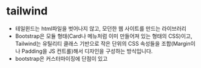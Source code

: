 # tailwind

* 테일윈드는 html파일을 벗어나지 않고, 모던한 웹 사이트를 만드는 라이브러리
* Bootstrap은 모듈 형태(Card나 메뉴처럼 이미 만들어져 있는 형태의 CSS)이고, Tailwind는 유틸리티 클래스 기반으로 작은 단위의 CSS 속성들을 조합(Margin이나 Padding을 JS 컨트롤)해서 디자인을 구성하는 방식입니다.
* bootstrap은 커스터마이징에 단점이 있고